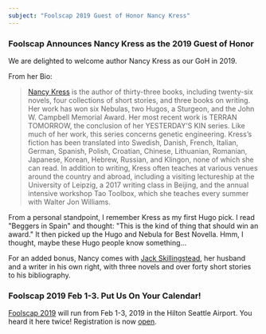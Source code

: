 ```yaml
---
subject: "Foolscap 2019 Guest of Honor Nancy Kress"
---
```


### Foolscap Announces Nancy Kress as the 2019 Guest of Honor

We are delighted to welcome author Nancy Kress as our GoH in 2019. 

From her Bio:

> [Nancy Kress](https://nancykress.com) is the author of thirty-three books, including twenty-six novels, four collections of short stories, and three books on writing.  Her work has won six Nebulas, two Hugos, a Sturgeon, and the John W. Campbell Memorial Award.  Her most recent work is TERRAN TOMORROW, the conclusion of her YESTERDAY’S KIN series. Like much of her work, this series concerns genetic engineering.  Kress’s fiction has been translated into Swedish, Danish, French, Italian, German, Spanish, Polish, Croatian, Chinese, Lithuanian, Romanian, Japanese, Korean, Hebrew, Russian, and Klingon, none of which she can read.  In addition to writing, Kress often teaches at various venues around the country and abroad, including a visiting lectureship at the University of Leipzig, a 2017 writing class in Beijing, and the annual intensive workshop Tao Toolbox, which she teaches every summer with Walter Jon Williams.


From a personal standpoint, I remember Kress as my first Hugo pick. I read "Beggers in Spain" and thought: "This is the kind of thing that should win an award." It then picked up the Hugo and Nebula for Best Novella. Hmm, I thought, maybe these Hugo people know something...

For an added bonus, Nancy comes with [Jack Skillingstead](https://www.jackskillingstead.com/), her husband and a writer in his own right, with three novels and over forty short stories to his bibliography.


### Foolscap 2019 Feb 1-3. Put Us On Your Calendar!
[Foolscap 2019](http://foolscap.org) will run from Feb 1-3, 2019 in the Hilton Seattle Airport. You heard it here twice! Registration is now [open](https://www.foolscap.org/registration/).


